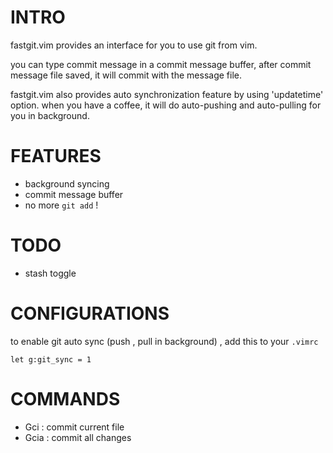 

INTRO
=====
fastgit.vim provides an interface for you to use git from vim.

you can type commit message in a commit message buffer, after commit message
file saved, it will commit with the message file.

fastgit.vim also provides auto synchronization feature by using 'updatetime'
option. when you have a coffee, it will do auto-pushing and auto-pulling for
you in background.

FEATURES
========
* background syncing
* commit message buffer
* no more `git add` !

TODO
====
* stash toggle

CONFIGURATIONS
==============

to enable git auto sync (push , pull in background) , add this to your `.vimrc`

    let g:git_sync = 1 


COMMANDS
========

  * Gci   : commit current file
  * Gcia  : commit all changes


